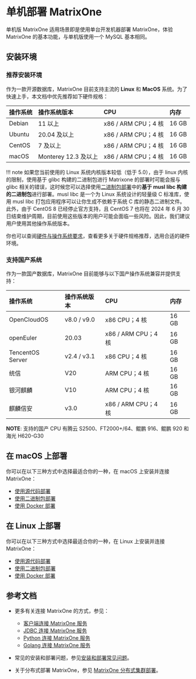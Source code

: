 # **单机部署 MatrixOne**

单机版 MatrixOne 适用场景即是使用单台开发机器部署 MatrixOne，体验 MatrixOne 的基本功能，与单机版使用一个 MySQL 基本相同。

## **安装环境**

### **推荐安装环境**

作为一款开源数据库，MatrixOne 目前支持主流的 **Linux** 和 **MacOS** 系统。为了快速上手，本文档中优先推荐如下硬件规格：

|操作系统 |操作系统版本 | CPU     | 内存 |
| :------ |:------ | :------ | :----- |
|Debian| 11 以上 | x86 / ARM CPU；4 核 | 16 GB |
|Ubuntu| 20.04 及以上 | x86 / ARM CPU；4 核 | 16 GB |
|CentOS| 7 及以上 | x86 / ARM CPU；4 核 | 16 GB |
|macOS| Monterey 12.3 及以上 | x86 / ARM CPU；4 核 | 16 GB |

!!! note
    如果您当前使用的 Linux 系统内核版本较低（低于 5.0），由于 linux 内核的限制，使用基于 glibc 构建的二进制包进行 Matrixone 的部署时可能会报与 glibc 相关的错误，这时候您可以选择使用[二进制包部署](./install-on-linux/install-on-linux-method2.md)中的**基于 musl libc 构建的二进制包**进行部署。musl libc 是一个为 Linux 系统设计的轻量级 C 标准库，使用 musl libc 打包应用程序可以让你生成不依赖于系统 C 库的静态二进制文件。此外，由于 CentOS 8 已经停止官方支持，且 CentOS 7 也将在 2024 年 6 月 30 日结束维护周期，目前使用这些版本的用户可能会面临一些风险。因此，我们建议用户使用其他操作系统版本。

你也可以查阅[硬件与操作系统要求](../FAQs/deployment-faqs.md)，查看更多关于硬件规格推荐，选用合适的硬件环境。

### **支持国产系统**

作为一款国产数据库，MatrixOne 目前能够与以下国产操作系统兼容并提供支持：

|操作系统 |操作系统版本 | CPU     | 内存 |
| :------ |:------ | :------ | :----- |
|OpenCloudOS| v8.0 / v9.0 | x86 CPU；4 核 | 16 GB |
|openEuler  | 20.03 | x86 / ARM CPU；4 核 | 16 GB |
|TencentOS Server | v2.4 / v3.1 | x86 CPU；4 核 | 16 GB |
|统信  | V20 |  ARM CPU；4 核 | 16 GB |
|银河麒麟 | V10 |  ARM CPU；4 核 | 16 GB |
|麒麟信安 | v3.0 | x86 / ARM CPU；4 核 | 16 GB |

__NOTE__: 支持的国产 CPU 有腾云 S2500、FT2000+/64、鲲鹏 916、鲲鹏 920 和海光 H620-G30

## **在 macOS 上部署**

你可以在以下三种方式中选择最适合你的一种，在 macOS 上安装并连接 MatrixOne：

- [使用源代码部署](install-on-macos/install-on-macos-method1.md)
- [使用二进制包部署](install-on-macos/install-on-macos-method2.md)
- [使用 Docker 部署](install-on-macos/install-on-macos-method3.md)

## **在 Linux 上部署**

你可以在以下三种方式中选择最适合你的一种，在 Linux 上安装并连接 MatrixOne：

- [使用源代码部署](install-on-linux/install-on-linux-method1.md)
- [使用二进制包部署](install-on-linux/install-on-linux-method2.md)
- [使用 Docker 部署](install-on-linux/install-on-linux-method3.md)

## 参考文档

- 更多有关连接 MatrixOne 的方式，参见：

    * [客户端连接 MatrixOne 服务](../Develop/connect-mo/database-client-tools.md)
    * [JDBC 连接 MatrixOne 服务](../Develop/connect-mo/java-connect-to-matrixone/connect-mo-with-jdbc.md)
    * [Python 连接 MatrixOne 服务](../Develop/connect-mo/python-connect-to-matrixone.md)
    * [Golang 连接 MatrixOne 服务](../Develop/connect-mo/connect-to-matrixone-with-go.md)

- 常见的安装和部署问题，参见[安装和部署常见问题](../FAQs/deployment-faqs.md)。

- 关于分布式部署 MatrixOne，参见 [MatrixOne 分布式集群部署](../Deploy/deploy-MatrixOne-cluster.md)。
